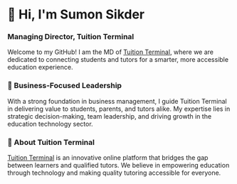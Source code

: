 # 👋 Hi, I'm Sumon Sikder

### Managing Director, Tuition Terminal

Welcome to my GitHub! I am the MD of [Tuition Terminal](https://tuitionterminal.com.bd), where we are dedicated to connecting students and tutors for a smarter, more accessible education experience.



### 👔 Business-Focused Leadership

With a strong foundation in business management, I guide Tuition Terminal in delivering value to students, parents, and tutors alike. My expertise lies in strategic decision-making, team leadership, and driving growth in the education technology sector.



### 🚀 About Tuition Terminal

[Tuition Terminal](https://tuitionterminal.com.bd) is an innovative online platform that bridges the gap between learners and qualified tutors. We believe in empowering education through technology and making quality tutoring accessible for everyone.



<!--
**sumon-sikder/sumon-sikder** is a ✨ special ✨ repository because its `README.md` (this file) appears on your GitHub profile.
-->
